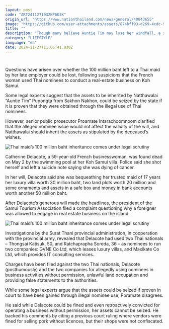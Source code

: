 ```yaml
---
layout: post
code: "ART2411271032KP6K3K"
origin_url: "https://www.nationthailand.com/news/general/40043655"
image: "https://github.com/user-attachments/assets/874bff93-d269-4cdc-9d89-59f1afe13430"
title: ""
description: "Though many believe Auntie Tim may lose her windfall, a senior public prosecutor says the French woman’s questionable business practices and her will are unrelated"
category: "LIFESTYLE"
language: "en"
date: 2024-11-27T11:06:41.830Z
---
```


# 









Questions have arisen over whether the 100 million baht left to a Thai maid by her late employer could be lost, following suspicions that the French woman used Thai nominees to conduct a real-estate business on Koh Samui.

Some legal experts suggest that the assets to be inherited by Natthawalai “Auntie Tim” Pupongta from Sakhon Nakhon, could be seized by the state if it is proven that they were obtained through the illegal use of Thai nominees.

However, senior public prosecutor Proamate Intarachoomnoom clarified that the alleged nominee issue would not affect the validity of the will, and Natthawalai should inherit the assets as stipulated by the deceased’s wishes.

  ![Thai maid’s 100 million baht inheritance comes under legal scrutiny](https://github.com/user-attachments/assets/f0e3e6b9-cc8c-4953-a9fd-7092f0566ef6)

Catherine Delacote, a 59-year-old French businesswoman, was found dead on May 2 by the swimming pool at her Koh Samui villa. Police said she shot herself and left a suicide note saying she was dying of cancer.

In her will, Delacote said she was bequeathing her trusted maid of 17 years her luxury villa worth 30 million baht, two land plots worth 20 million and some ornaments and assets in a safe box and money in bank accounts worth another 50 million baht.

After Delacote’s generous will made the headlines, the president of the Samui Tourism Association filed a complaint questioning why a foreigner was allowed to engage in real estate business on the island.

  ![Thai maid’s 100 million baht inheritance comes under legal scrutiny](https://github.com/user-attachments/assets/e042256f-b2f7-4bbd-92b7-7419f2655630)

Investigations by the Surat Thani provincial administration, in cooperation with the provincial army, revealed that Delacote had used two Thai nationals – Thongsai Katisuk, 50, and Ratchaprapha Soreda, 36 – as nominees to run two companies: GVNE Co Ltd, which leases luxury villas, and Maxikate Co Ltd, which provides IT consulting services.

Charges have been filed against the two Thai nationals, Delacote (posthumously) and the two companies for allegedly using nominees in business activities without permission, unlawful land occupation and providing false statements to the authorities.

While some legal experts argue that the assets could be seized if proven in court to have been gained through illegal nominee use, Poramate disagrees.

He said while Delacote could be fined and even retroactively convicted for operating a business without permission, her assets cannot be seized. He backed his comments by citing a previous court ruling where vendors were fined for selling pork without licences, but their shops were not confiscated.